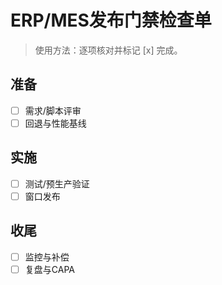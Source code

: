 # ERP/MES发布门禁检查单

> 使用方法：逐项核对并标记 [x] 完成。

## 准备

- [ ] 需求/脚本评审
- [ ] 回退与性能基线

## 实施

- [ ] 测试/预生产验证
- [ ] 窗口发布

## 收尾

- [ ] 监控与补偿
- [ ] 复盘与CAPA
